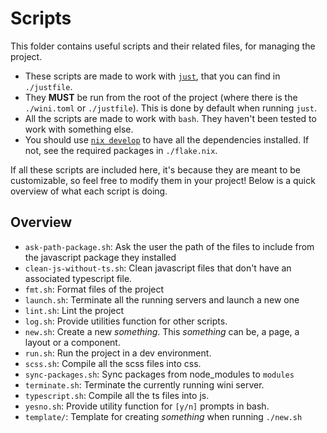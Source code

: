 # Scripts
This folder contains useful scripts and their related files, for managing the project.

- These scripts are made to work with [`just`](https://github.com/casey/just), that you can find in `./justfile`.
- They **MUST** be run from the root of the project (where there is the `./wini.toml` or `./justfile`). This is done by default when running `just`.
- All the scripts are made to work with `bash`. They haven't been tested to work with something else.
- You should use [`nix develop`](https://nixos.org/learn) to have all the dependencies installed. If not, see the required packages in `./flake.nix`.

If all these scripts are included here, it's because they are meant to be customizable, so feel free to modify them in your project!
Below is a quick overview of what each script is doing.

## Overview
- `ask-path-package.sh`: Ask the user the path of the files to include from the javascript package they installed
- `clean-js-without-ts.sh`: Clean javascript files that don't have an associated typescript file.
- `fmt.sh`: Format files of the project
- `launch.sh`: Terminate all the running servers and launch a new one
- `lint.sh`: Lint the project
- `log.sh`: Provide utilities function for other scripts. 
- `new.sh`: Create a new *something*. This *something* can be, a page, a layout or a component.
- `run.sh`: Run the project in a dev environment.
- `scss.sh`: Compile all the scss files into css.
- `sync-packages.sh`: Sync packages from node_modules to `modules`
- `terminate.sh`: Terminate the currently running wini server.
- `typescript.sh`: Compile all the ts files into js.
- `yesno.sh`: Provide utility function for `[y/n]` prompts in bash.
- `template/`: Template for creating *something* when running `./new.sh`
